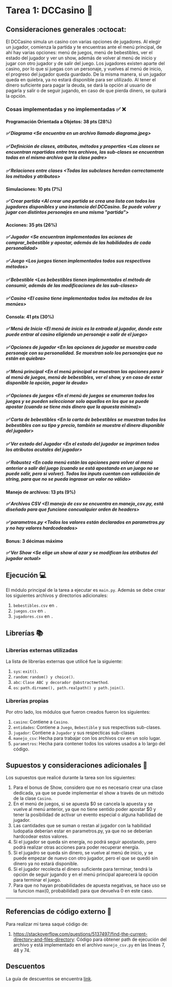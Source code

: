 # Tarea 1: DCCasino :school_satchel:

## Consideraciones generales :octocat:

El DCCasino simula un casino con varias opciones de jugadores. Al elegir un jugador, comienza la partida y te encuentras ante el menú principal, de ahí hay varias opciones: menú de juegos, menú de bebestibles, ver el estado del jugador y ver un show, además de volver al menú de inicio y jugar con otro jugador y de salir del juego.
Los jugadores existen aparte del casino, por lo que si juegas con un personaje, y vuelves al menú de inicio, el progreso del jugador queda guardado. De la misma manera, si un jugador queda en quiebra, ya no estará disponible para ser utilizado. Al tener el dinero suficiente para pagar la deuda, se dará la opción al usuario de pagarla y salir o de seguir jugando, en caso de que pierda dinero, se quitará la opción.

### Cosas implementadas y no implementadas :white_check_mark: :x:

#### Programación Orientada a Objetos: 38 pts (28%)
##### ✅  Diagrama <Se encuentra en un archivo llamado diagrama.jpeg\>
##### ✅ Definición de clases, atributos, métodos y properties <Las clases se encuentran repartidas entre tres archivos, las sub-clases se encuentran todas en el mismo archivo que la clase padre\>
##### ✅ Relaciones entre clases <Todas las subclases heredan correctamente los métodos y atributos\>
#### Simulaciones: 10 pts (7%)
##### ✅ Crear partida <Al crear una partida se crea una lista con todos los jugadores disponibles y una instancia del DCCasino. Se puede volver y jugar con distintos personajes en una misma "partida"\>
#### Acciones: 35 pts (26%)
##### ✅ Jugador <Se encuentran implementadas las aciones de comprar_bebestible y apostar, además de las habilidades de cada personalidad\>
##### ✅ Juego <Los juegos tienen implementados todos sus respectivos métodos\>
##### ✅ Bebestible <Los bebestibles tienen implementados el método de consumir, además de las modificaciones de las sub-clases\>
##### ✅ Casino <El casino tiene implementados todos los métodos de los menúes\>
#### Consola: 41 pts (30%)
##### ✅ Menú de Inicio <El menú de inicio es la entrada al jugador, donde este puede entrar al casino eligiendo un personaje o salir de el juego\>
##### ✅ Opciones de jugador <En las opciones de jugador se muestra cada personaje con su personalidad. Se muestran solo los personajes que no están en quiebra\>
##### ✅ Menú principal <En el menú principal se muestran las opciones para ir al menú de juegos, menú de bebestibles, ver el show, y en caso de estar disponible la opción, pagar la deuda\>
##### ✅ Opciones de juegos <En el menú de juegos se enumeran todos los juegos y se pueden seleccionar solo aquellos en los que se puede apostar (cuando se tiene más dinero que la apuesta mínima)\>
##### ✅ Carta de bebestibles <En la carta de bebestibles se muestran todos los bebestibles con su tipo y precio, también se muestra el dinero disponible del jugador\>
##### ✅ Ver estado del Jugador <En el estado del jugador se imprimen todos los atributos acutales del jugador\>
##### ✅ Robustez <En cada menú están las opciones para volver al menú anterior o salir del juego (cuando se está apostando en un juego no se puede salir, pero si volver). Todos los inputs cuentan con validación de string, para que no se pueda ingrasar un valor no válido\>
#### Manejo de archivos: 13 pts (9%)
##### ✅ Archivos CSV  <El manejo de csv se encuentra en manejo_csv.py, está diseñado para que funcione concualquier orden de headers\>
##### ✅ parametros.py <Todos los valores están declarados en parametros.py y no hay valores hardcodeados\>
#### Bonus: 3 décimas máximo


##### ✅ Ver Show <Se elige un show al azar y se modifican los atributos del jugador actual\>


## Ejecución :computer:
El módulo principal de la tarea a ejecutar es  ```main.py```. Además se debe crear los siguientes archivos y directorios adicionales:
1. ```bebestibles.csv``` en ```.```
2. ```juegos.csv``` en ```.```
3. ```jugadores.csv``` en ```.```

## Librerías :books:
### Librerías externas utilizadas
La lista de librerías externas que utilicé fue la siguiente:

1. ```sys```: ```exit()```.
2. ```random```: ```random() y choice()```.
3. ```abc```: ```Clase ABC y decorador @abstractmethod```.
4. ```os```: ```path.dirname(), path.realpath() y path.join()```.

### Librerías propias
Por otro lado, los módulos que fueron creados fueron los siguientes:

1. ```casino```: Contiene a ```Casino```.
2. ```entidades```: Contiene a ```Juego```, ```Bebestible``` y sus respectivas sub-clases.
3. ```jugador```: Contiene a ```Jugador``` y sus respecticas sub-clases
4. ```manejo_csv```: Hecha para trabajar con los archivos csv en un solo lugar.
5. ```parametros```: Hecha para contener todos los valores usados a lo largo del código.

## Supuestos y consideraciones adicionales :thinking:
Los supuestos que realicé durante la tarea son los siguientes:

1. Para el bonus de Show, considero que no es necesario crear una clase dedicada, ya que se puede implementar el show a través de un método de la clase ```Casino```.
2. En el menú de juegos, si se apuesta $0 se cancela la apuesta y se vuelve al menú anterior, ya que no tiene sentido poder apostar $0 y tener la posibilidad de activar un evento especial o alguna habilidad de jugador.
3. Las cantidades que se suman o restan al jugador con la habilidad ludopatia deberían estar en parametros.py, ya que no se deberían hardcodear estos valores.
4. Si el jugador se queda sin energía, no podrá seguir apostando, pero podrá realizar otras acciones para poder recuperar energía.
5. Si el jugadro se queda sin dinero, se vuelve al menú de inicio, y se puede empezar de nuevo con otro jugador, pero el que se quedó sin dinero ya no estará disponible.
6. Si el jugador recolecta el dinero suficiente para terminar, tendrá la opción de seguir jugando y en el menú principal aparecerá la opción para terminar el juego.
7. Para que no hayan probabilidades de apuesta negativas, se hace uso se la funcion max(0, probabilidad) para que devuelva 0 en este caso.

-------

## Referencias de código externo :book:

Para realizar mi tarea saqué código de:
1. https://stackoverflow.com/questions/5137497/find-the-current-directory-and-files-directory: Código para obtener path de ejecución del archivo y está implementado en el archivo ```manejo_csv.py``` en las líneas 7, 48 y 74.


## Descuentos
La guía de descuentos se encuentra [link](https://github.com/IIC2233/syllabus/blob/main/Tareas/Descuentos.md).
